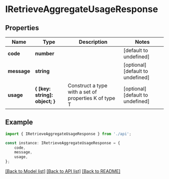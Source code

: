 # IRetrieveAggregateUsageResponse


## Properties

Name | Type | Description | Notes
------------ | ------------- | ------------- | -------------
**code** | **number** |  | [default to undefined]
**message** | **string** |  | [optional] [default to undefined]
**usage** | **{ [key: string]: object; }** | Construct a type with a set of properties K of type T | [optional] [default to undefined]

## Example

```typescript
import { IRetrieveAggregateUsageResponse } from './api';

const instance: IRetrieveAggregateUsageResponse = {
    code,
    message,
    usage,
};
```

[[Back to Model list]](../README.md#documentation-for-models) [[Back to API list]](../README.md#documentation-for-api-endpoints) [[Back to README]](../README.md)
